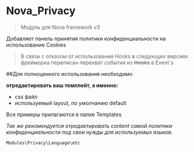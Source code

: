 # Nova_Privacy
> Модуль для Nova framework v3

Добавляет панель принятия политики конфиденциальности на использование Сookies
> В связи с отказом от использования Hooks в следующих версиях фрейморка
> переписан перехват события из ~~Hooks~~ в Event`s

##Для полноценного использования необходимо

**отредактировать ваш темплейт, а именно:**
- css файл
- используемый layout, по умолчанию default
    
Все примеры прилагаются в папке Templates

*Так же рекомендуется отредактировать content самой политики конфиденциальности под свои нужды для используемых языков.*

``` Modules\Privacy\Language\etc ```
